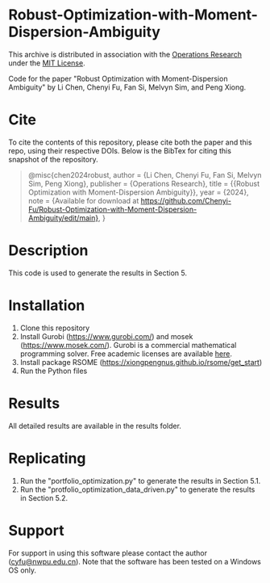 # Robust-Optimization-with-Moment-Dispersion-Ambiguity
This archive is distributed in association with the [Operations Research](https://pubsonline.informs.org/journal/opre) under the [MIT License](https://github.com/Chenyi-Fu/Robust-Optimization-with-Moment-Dispersion-Ambiguity/blob/main/LICENSE).

Code for the paper "Robust Optimization with Moment-Dispersion Ambiguity" by Li Chen, Chenyi Fu, Fan Si, Melvyn Sim, and Peng Xiong.

# Cite
To cite the contents of this repository, please cite both the paper and this repo, using their respective DOIs.
Below is the BibTex for citing this snapshot of the repository.
> @misc{chen2024robust,
  author =        {Li Chen, Chenyi Fu, Fan Si, Melvyn Sim, Peng Xiong},
  publisher =     {Operations Research},
  title =         {{Robust Optimization with Moment-Dispersion Ambiguity}},
  year =          {2024},
  note =          {Available for download at https://github.com/Chenyi-Fu/Robust-Optimization-with-Moment-Dispersion-Ambiguity/edit/main},
  }

# Description
This code is used to generate the results in Section 5.

# Installation
1. Clone this repository
2. Install Gurobi (https://www.gurobi.com/) and mosek (https://www.mosek.com/). Gurobi is a commercial mathematical programming solver. Free academic licenses are available [here](https://www.gurobi.com/academia/academic-program-and-licenses/).
3. Install package RSOME (https://xiongpengnus.github.io/rsome/get_start)
4. Run the Python files

# Results
All detailed results are available in the results folder.

# Replicating
1. Run the "portfolio_optimization.py" to generate the results in Section 5.1.
2. Run the "protfolio_optimization_data_driven.py" to generate the results in Section 5.2.

# Support
For support in using this software please contact the author (cyfu@nwpu.edu.cn). Note that the software has been tested on a Windows OS only.
